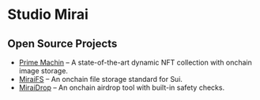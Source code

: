 # Studio Mirai

## Open Source Projects

* [Prime Machin](https://github.com/mirai-labs/prime-machin-contracts/) – A state-of-the-art dynamic NFT collection with onchain image storage.
* [MiraiFS](https://github.com/studio-mirai/miraifs) – An onchain file storage standard for Sui.
* [MiraiDrop](https://github.com/studio-mirai/miraidrop) – An onchain airdrop tool with built-in safety checks.
